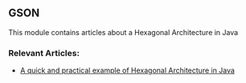 ## GSON

This module contains articles about a Hexagonal Architecture in Java

### Relevant Articles: 

- [A quick and practical example of Hexagonal Architecture in Java](https://drafts.baeldung.com/a-quick-and-practical-example-of-hexagonal-architecture-using-java-jose-anibal/)
